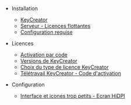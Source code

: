 - Installation
  - [KeyCreator](installation/guide-dinstallation.md)
  - [Serveur - Licences flottantes](installation/guide-dinstallation-serveur.md)
  - [Configuration requise](installation/configuration-requise-pour-keycreator.md)

- Licences
  - [Activation par code](licences/activation-par-code.md)
  - [Versions de KeyCreator](licences/versions-de-keycreator.md)
  - [Choix du type de licence KeyCreator](licences/choix-de-la-licence-pour-keycreator.md)
  - [Télétravail KeyCreator - Code d'activation](licences/keycreator-utilisation-en-teletravail.md)

- Configuration
  - [Interface et icones trop petits - Ecran HiDPI](configuration/interface-et-icones-trop-petits.md)